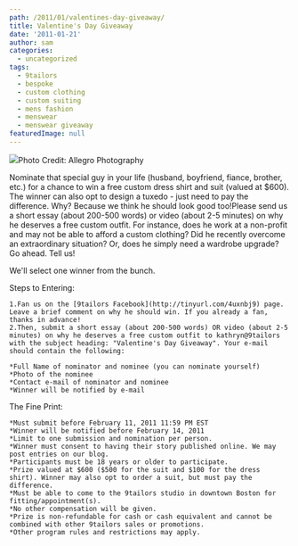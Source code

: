 ```yaml
---
path: /2011/01/valentines-day-giveaway/
title: Valentine's Day Giveaway
date: '2011-01-21'
author: sam
categories:
  - uncategorized
tags:
  - 9tailors
  - bespoke
  - custom clothing
  - custom suiting
  - mens fashion
  - menswear
  - menswear giveaway
featuredImage: null
---
```

[![](http://4.bp.blogspot.com/_RlJ3L7W6dBw/TTnQgGnou8I/AAAAAAAAIpY/H02_DCunfAI/s400/gb_2.jpg)](http://4.bp.blogspot.com/_RlJ3L7W6dBw/TTnQgGnou8I/AAAAAAAAIpY/H02_DCunfAI/s1600/gb_2.jpg)Photo Credit: Allegro Photography

Nominate that special guy in your life (husband, boyfriend, fiance, brother, etc.) for a chance to win a free custom dress shirt and suit (valued at $600). The winner can also opt to design a tuxedo - just need to pay the difference. Why? Because we think he should look good too!Please send us a short essay (about 200-500 words) or video (about 2-5 minutes) on why he deserves a free custom outfit. For instance, does he work at a non-profit and may not be able to afford a custom clothing? Did he recently overcome an extraordinary situation? Or, does he simply need a wardrobe upgrade? Go ahead. Tell us!

We'll select one winner from the bunch.

Steps to Entering:

	1.Fan us on the [9tailors Facebook](http://tinyurl.com/4uxnbj9) page. Leave a brief comment on why he should win. If you already a fan, thanks in advance!
	2.Then, submit a short essay (about 200-500 words) OR video (about 2-5 minutes) on why he deserves a free custom outfit to kathryn@9tailors with the subject heading: "Valentine's Day Giveaway". Your e-mail should contain the following:

	*Full Name of nominator and nominee (you can nominate yourself)
	*Photo of the nominee
	*Contact e-mail of nominator and nominee
	*Winner will be notified by e-mail

The Fine Print:

	*Must submit before February 11, 2011 11:59 PM EST
	*Winner will be notified before February 14, 2011
	*Limit to one submission and nomination per person.
	*Winner must consent to having their story published online. We may post entries on our blog.
	*Participants must be 18 years or older to participate.
	*Prize valued at $600 ($500 for the suit and $100 for the dress shirt). Winner may also opt to order a suit, but must pay the difference.
	*Must be able to come to the 9tailors studio in downtown Boston for fitting/appointment(s).
	*No other compensation will be given.
	*Prize is non-refundable for cash or cash equivalent and cannot be combined with other 9tailors sales or promotions.
	*Other program rules and restrictions may apply.